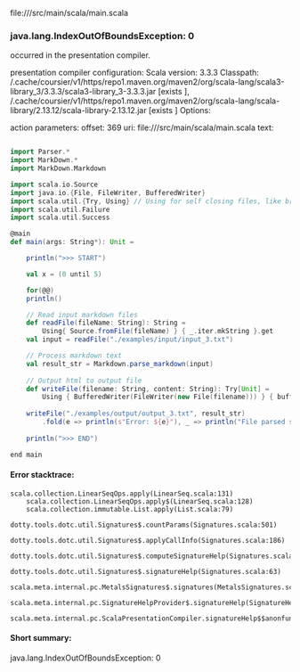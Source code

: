 file://<WORKSPACE>/src/main/scala/main.scala
### java.lang.IndexOutOfBoundsException: 0

occurred in the presentation compiler.

presentation compiler configuration:
Scala version: 3.3.3
Classpath:
<HOME>/.cache/coursier/v1/https/repo1.maven.org/maven2/org/scala-lang/scala3-library_3/3.3.3/scala3-library_3-3.3.3.jar [exists ], <HOME>/.cache/coursier/v1/https/repo1.maven.org/maven2/org/scala-lang/scala-library/2.13.12/scala-library-2.13.12.jar [exists ]
Options:



action parameters:
offset: 369
uri: file://<WORKSPACE>/src/main/scala/main.scala
text:
```scala

import Parser.*
import MarkDown.*
import MarkDown.Markdown

import scala.io.Source
import java.io.{File, FileWriter, BufferedWriter}
import scala.util.{Try, Using} // Using for self closing files, like bracket or resource
import scala.util.Failure
import scala.util.Success

@main   
def main(args: String*): Unit = 

	println(">>> START")

	val x = (0 until 5)

	for(@@)
	println()

	// Read input markdown files
	def readFile(fileName: String): String = 
		Using{ Source.fromFile(fileName) } { _.iter.mkString }.get
	val input = readFile("./examples/input/input_3.txt")

	// Process markdown text
	val result_str = Markdown.parse_markdown(input)
	
	// Output html to output file
	def writeFile(filename: String, content: String): Try[Unit] =
		Using { BufferedWriter(FileWriter(new File(filename))) } { bufferedWriter => bufferedWriter.write(content) }
	
	writeFile("./examples/output/output_3.txt", result_str)
		.fold(e => println(s"Error: ${e}"), _ => println("File parsed successfully."))
		
	println(">>> END")

end main


```



#### Error stacktrace:

```
scala.collection.LinearSeqOps.apply(LinearSeq.scala:131)
	scala.collection.LinearSeqOps.apply$(LinearSeq.scala:128)
	scala.collection.immutable.List.apply(List.scala:79)
	dotty.tools.dotc.util.Signatures$.countParams(Signatures.scala:501)
	dotty.tools.dotc.util.Signatures$.applyCallInfo(Signatures.scala:186)
	dotty.tools.dotc.util.Signatures$.computeSignatureHelp(Signatures.scala:94)
	dotty.tools.dotc.util.Signatures$.signatureHelp(Signatures.scala:63)
	scala.meta.internal.pc.MetalsSignatures$.signatures(MetalsSignatures.scala:17)
	scala.meta.internal.pc.SignatureHelpProvider$.signatureHelp(SignatureHelpProvider.scala:51)
	scala.meta.internal.pc.ScalaPresentationCompiler.signatureHelp$$anonfun$1(ScalaPresentationCompiler.scala:414)
```
#### Short summary: 

java.lang.IndexOutOfBoundsException: 0